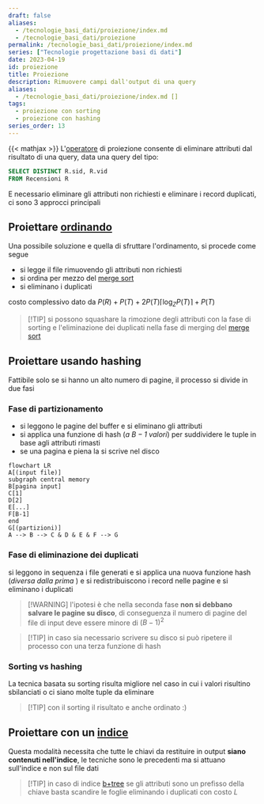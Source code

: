 ```yaml
---
draft: false
aliases:
  - /tecnologie_basi_dati/proiezione/index.md
  - /tecnologie_basi_dati/proiezione
permalink: /tecnologie_basi_dati/proiezione/index.md
series: ["Tecnologie progettazione basi di dati"]
date: 2023-04-19
id: proiezione
title: Proiezione
description: Rimuovere campi dall'output di una query
aliases:
  - /tecnologie_basi_dati/proiezione/index.md []
tags:
  - proiezione con sorting
  - proiezione con hashing
series_order: 13
---
```


{{< mathjax >}}
L'[operatore](/tecnologie_basi_dati/operatori_relazionali) di proiezione consente di eliminare attributi dal risultato di una query, data una query del tipo:

```sql
SELECT DISTINCT R.sid, R.vid
FROM Recensioni R
```

E necessario eliminare gli attributi non richiesti e eliminare i record duplicati, ci sono 3 approcci principali

## Proiettare [ordinando](/tecnologie_basi_dati/sorting)

Una possibile soluzione e quella di sfruttare l'ordinamento, si procede come segue

- si legge il file rimuovendo gli attributi non richiesti
- si ordina per mezzo del [merge sort](/tecnologie_basi_dati/sorting#merge-sort-esterno)
- si eliminano i duplicati

costo complessivo dato da $P(R) +P(T) + 2P(T)\lceil \log_ZP(T)\rceil + P(T)$

>[!TIP] si possono squashare la rimozione degli attributi con la fase di sorting e l'eliminazione dei duplicati nella fase di merging del [merge sort](/tecnologie_basi_dati/sorting#merge-sort-esterno)

## Proiettare usando hashing

Fattibile solo se si hanno un alto numero di pagine, il processo si divide in due fasi

### Fase di partizionamento

- si leggono le pagine del buffer e si eliminano gli attributi
- si applica una funzione di hash (*a $B-1$ valori*) per suddividere le tuple in base agli attributi rimasti
- se una pagina e piena la si scrive nel disco

```mermaid
flowchart LR
A[(input file)]
subgraph central memory
B[pagina input]
C[1]
D[2]
E[...]
F[B-1]
end
G[(partizioni)]
A --> B --> C & D & E & F --> G
```

### Fase di eliminazione dei duplicati

si leggono in sequenza i file generati e si applica una nuova funzione hash (*diversa dalla prima* ) e si redistribuiscono i record nelle pagine e si eliminano i duplicati

>[!WARNING] l'ipotesi è che nella seconda fase **non si debbano salvare le pagine su disco**, di conseguenza il numero di pagine del file di input deve essere minore di $(B-1)^2$

>[!TIP] in caso sia necessario scrivere su disco si può ripetere il processo con una terza funzione di hash
### Sorting vs hashing

La tecnica basata su sorting risulta migliore nel caso in cui i valori risultino sbilanciati o ci siano molte tuple da eliminare
>[!TIP] con il sorting il risultato e anche ordinato :)

## Proiettare con un [indice](/tecnologie_basi_dati/indici)

Questa modalità necessita che tutte le chiavi da restituire in output **siano contenuti nell'indice**, le tecniche sono le precedenti ma si attuano sull'indice e non sul file dati

>[!TIP] in caso di indice [b+tree](/tecnologie_basi_dati/b+tree) se gli attributi sono un prefisso della chiave basta scandire le foglie eliminando i duplicati con costo $L$
